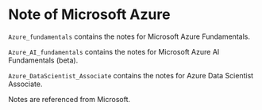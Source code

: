 
Note of Microsoft Azure
=======================

`Azure_fundamentals` contains the notes for Microsoft Azure Fundamentals.

`Azure_AI_fundamentals` contains the notes for Microsoft Azure AI Fundamentals (beta).

`Azure_DataScientist_Associate` contains the notes for Azure Data Scientist Associate.

Notes are referenced from Microsoft.

